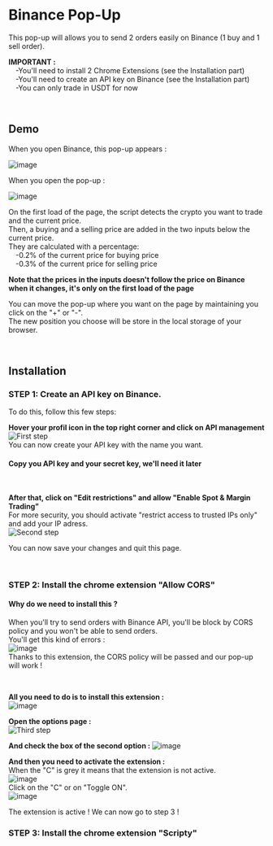 # Binance Pop-Up

This pop-up will allows you to send 2 orders easily on Binance (1 buy and 1 sell order).

**IMPORTANT :** <br/>
&emsp;-You'll need to install 2 Chrome Extensions (see the Installation part) <br/>
&emsp;-You'll need to create an API key on Binance (see the Installation part) <br/>
&emsp;-You can only trade in USDT for now

<br/>

## Demo
When you open Binance, this pop-up appears :

![image](https://user-images.githubusercontent.com/80652315/158794758-da56fb19-8e42-49c6-9ab2-5686e0a5d342.png)

When you open the pop-up :

![image](https://user-images.githubusercontent.com/80652315/158795390-686405e4-bef1-47f9-b358-20ea69547e3a.png)

On the first load of the page, the script detects the crypto you want to trade and the current price. <br/>
Then, a buying and a selling price are added in the two inputs below the current price. <br/>
They are calculated with a percentage: <br/>
&emsp;-0.2% of the current price for buying price <br/>
&emsp;-0.3% of the current price for selling price

**Note that the prices in the inputs doesn't follow the price on Binance when it changes, it's only on the first load of the page**

You can move the pop-up where you want on the page by maintaining you click on the "+" or "-". <br/>
The new position you choose will be store in the local storage of your browser.

<br/>

## Installation

### STEP 1: Create an API key on Binance. <br/>
To do this, follow this few steps:

**Hover your profil icon in the top right corner and click on API management**<br/>
![First step](https://user-images.githubusercontent.com/80652315/158799361-312f3d31-ab5e-4eac-9150-ec9e5843d193.png) <br/>
You can now create your API key with the name you want.

#### **Copy you API key and your secret key, we'll need it later**

<br/>

**After that, click on "Edit restrictions" and allow "Enable Spot & Margin Trading"**<br/>
For more security, you should activate "restrict access to trusted IPs only" and add your IP adress.<br/>
![Second step](https://user-images.githubusercontent.com/80652315/158801713-c55914e8-6b1a-4a80-97bc-8136f71b41b3.png)

You can now save your changes and quit this page.

<br/>

### STEP 2: Install the chrome extension "Allow CORS"

#### Why do we need to install this ? <br/>
When you'll try to send orders with Binance API, you'll be block by CORS policy and you won't be able to send orders. <br/>
You'll get this kind of errors : <br/>
![image](https://user-images.githubusercontent.com/80652315/158804573-9afe079d-9404-4b39-831e-ac169af7f04b.png) <br/>
Thanks to this extension, the CORS policy will be passed and our pop-up will work !

<br/>

**All you need to do is to install this extension :**<br/>
![image](https://user-images.githubusercontent.com/80652315/158802869-e7a44b87-0b06-4ea8-99ea-34af7942be67.png)

**Open the options page :** <br/>
![Third step](https://user-images.githubusercontent.com/80652315/158805030-1fc1bd6a-f7e2-48b9-9dbb-066f26201ff0.png)

**And check the box of the second option :**
![image](https://user-images.githubusercontent.com/80652315/158805222-191b25c6-9f31-4ea2-80d1-c6feefaa7cbe.png)


**And then you need to activate the extension :**<br/>
When the "C" is grey it means that the extension is not active. <br/>
![image](https://user-images.githubusercontent.com/80652315/158805548-402c4d83-2623-4dbe-894b-64b7836549c2.png) <br/>
Click on the "C" or on "Toggle ON". <br/>
![image](https://user-images.githubusercontent.com/80652315/158805444-00b0f31d-22d8-4a91-bfe1-7ceb7d00f7f3.png)

The extension is active ! We can now go to step 3 !

### STEP 3: Install the chrome extension "Scripty"

